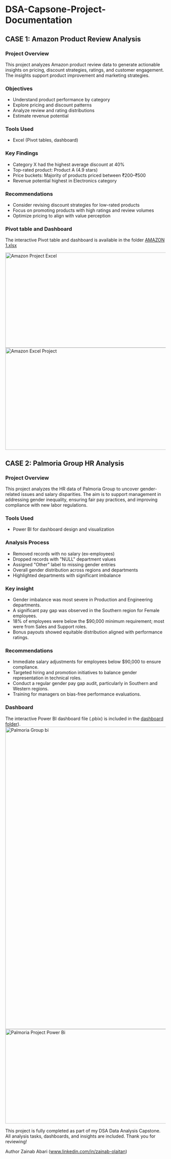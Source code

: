 # DSA-Capsone-Project-Documentation


## CASE 1: Amazon Product Review Analysis

### Project Overview
This project analyzes Amazon product review data to generate actionable insights on pricing, discount strategies, ratings, and customer engagement. The insights support product improvement and marketing strategies.

### Objectives
- Understand product performance by category
- Explore pricing and discount patterns
- Analyze review and rating distributions
- Estimate revenue potential

### Tools Used
- Excel (Pivot tables, dashboard)

### Key Findings
- Category X had the highest average discount at 40%
- Top-rated product: Product A (4.9 stars)
- Price buckets: Majority of products priced between ₹200–₹500
- Revenue potential highest in Electronics category

### Recommendations
- Consider revising discount strategies for low-rated products
- Focus on promoting products with high ratings and review volumes
- Optimize pricing to align with value perception

### Pivot table and Dashboard
The interactive Pivot table and dashboard  is available in the folder [AMAZON 1.xlsx](https://github.com/user-attachments/files/21314470/AMAZON.1.xlsx)

<img width="626" height="299" alt="Amazon Project Excel" src="https://github.com/user-attachments/assets/41b6aae1-271b-4032-9250-18d43b1a7435" />

<img width="932" height="321" alt="Amazon Excel Project" src="https://github.com/user-attachments/assets/5c7475a9-29a4-4ea3-87d0-c056a4815804" />


## CASE 2: Palmoria Group HR Analysis

### Project Overview
This project analyzes the HR data of Palmoria Group to uncover gender-related issues and salary disparities. The aim is to support management in addressing gender inequality, ensuring fair pay practices, and improving compliance with new labor regulations.

### Tools Used
- Power BI for dashboard design and visualization

### Analysis Process
- Removed records with no salary (ex-employees)
- Dropped records with "NULL" department values
- Assigned "Other" label to missing gender entries
- Overall gender distribution across regions and departments
- Highlighted departments with significant imbalance

### Key insight
- Gender imbalance was most severe in Production and Engineering departments.
- A significant pay gap was observed in the Southern region for Female employees.
- 18% of employees were below the $90,000 minimum requirement; most were from Sales and Support roles.
- Bonus payouts showed equitable distribution aligned with performance ratings.

### Recommendations
- Immediate salary adjustments for employees below $90,000 to ensure compliance.
- Targeted hiring and promotion initiatives to balance gender representation in technical roles.
- Conduct a regular gender pay gap audit, particularly in Southern and Western regions.
- Training for managers on bias-free performance evaluations.

### Dashboard
The interactive Power BI dashboard file (.pbix) is included in the [dashboard folder](https://drive.google.com/file/d/1fhSab0Sm0yy2U0yl0KjbTwzaHTJeQiYV/view?usp=sharing)). <img width="950" alt="Palmoria Group bi" src="https://github.com/user-attachments/assets/63e7effb-c81c-49bb-b89f-6251f18c70b2" />
<img width="528" height="297" alt="Palmoria Project Power Bi" src="https://github.com/user-attachments/assets/9f122dfb-7489-4b1c-b7bf-b56931c020ee" />

This project is fully completed as part of my DSA Data Analysis Capstone. All analysis tasks, dashboards, and insights are included. Thank you for reviewing!

Author Zainab Abari 
(www.linkedin.com/in/zainab-olaitan)
